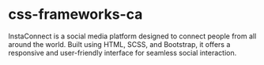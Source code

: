 # css-frameworks-ca
InstaConnect is a social media platform designed to connect people from all around the world. Built using HTML, SCSS, and Bootstrap, it offers a responsive and user-friendly interface for seamless social interaction.


